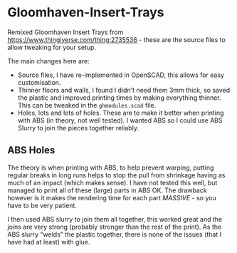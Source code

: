 # Gloomhaven-Insert-Trays
Remixed Gloomhaven Insert Trays from https://www.thingiverse.com/thing:2735536 - these are the source files to allow tweaking for your setup.

The main changes here are:

- Source files, I have re-implemented in OpenSCAD, this allows for easy customisation.
- Thinner floors and walls, I found I didn't need them 3mm thick, so saved the plastic and improved printing times by making everything thinner. This can be tweaked in the `ghmodules.scad` file.
- Holes, lots and lots of holes. These are to make it better when printing with ABS (in theory, not well tested). I wanted ABS so I could use ABS Slurry to join the pieces together reliably.

## ABS Holes

The theory is when printing with ABS, to help prevent warping, putting regular breaks in long runs helps to stop the pull from shrinkage having as much of an impact (which makes sense). I have not tested this well, but managed to print all of these (large) parts in ABS OK. The drawback however is it makes the rendering time for each part *MASSIVE* - so you have to be very patient.

I then used ABS slurry to join them all together, this worked great and the joins are very strong (probably stronger than the rest of the print). As the ABS slurry "welds" the plastic together, there is none of the issues (that I have had at least) with glue.

